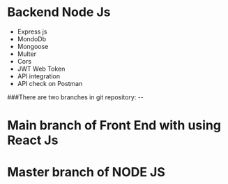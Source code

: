 # Backend Node Js
* Express js
* MondoDb
* Mongoose
* Multer
* Cors
* JWT Web Token
* API integration
* API check on Postman
  
###There are two branches in git repository: --
# Main branch of Front End with using React Js
# Master branch of NODE JS
  
